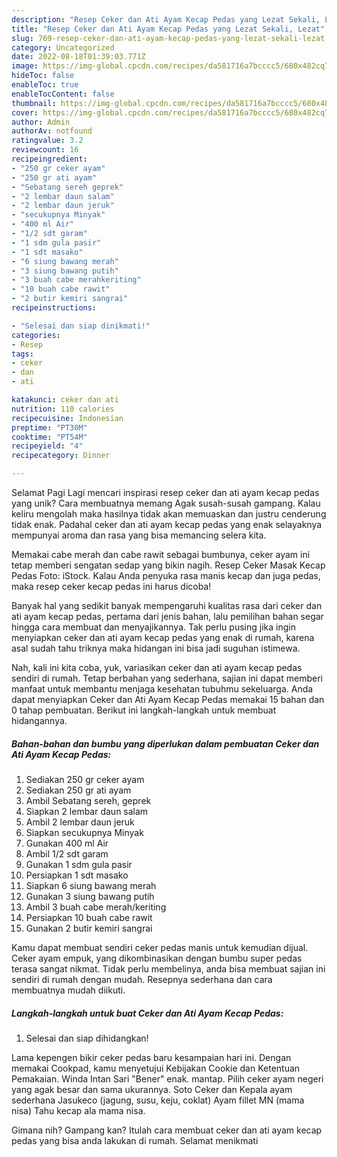 ```yaml
---
description: "Resep Ceker dan Ati Ayam Kecap Pedas yang Lezat Sekali, Lezat"
title: "Resep Ceker dan Ati Ayam Kecap Pedas yang Lezat Sekali, Lezat"
slug: 769-resep-ceker-dan-ati-ayam-kecap-pedas-yang-lezat-sekali-lezat
category: Uncategorized
date: 2022-08-18T01:39:03.771Z
image: https://img-global.cpcdn.com/recipes/da581716a7bcccc5/680x482cq70/ceker-dan-ati-ayam-kecap-pedas-foto-resep-utama.jpg
hideToc: false
enableToc: true
enableTocContent: false
thumbnail: https://img-global.cpcdn.com/recipes/da581716a7bcccc5/680x482cq70/ceker-dan-ati-ayam-kecap-pedas-foto-resep-utama.jpg
cover: https://img-global.cpcdn.com/recipes/da581716a7bcccc5/680x482cq70/ceker-dan-ati-ayam-kecap-pedas-foto-resep-utama.jpg
author: Admin
authorAv: notfound
ratingvalue: 3.2
reviewcount: 16
recipeingredient:
- "250 gr ceker ayam"
- "250 gr ati ayam"
- "Sebatang sereh geprek"
- "2 lembar daun salam"
- "2 lembar daun jeruk"
- "secukupnya Minyak"
- "400 ml Air"
- "1/2 sdt garam"
- "1 sdm gula pasir"
- "1 sdt masako"
- "6 siung bawang merah"
- "3 siung bawang putih"
- "3 buah cabe merahkeriting"
- "10 buah cabe rawit"
- "2 butir kemiri sangrai"
recipeinstructions:

- "Selesai dan siap dinikmati!"
categories:
- Resep
tags:
- ceker
- dan
- ati

katakunci: ceker dan ati 
nutrition: 110 calories
recipecuisine: Indonesian
preptime: "PT30M"
cooktime: "PT54M"
recipeyield: "4"
recipecategory: Dinner

---
```



Selamat Pagi Lagi mencari inspirasi resep ceker dan ati ayam kecap pedas yang unik? Cara membuatnya memang Agak susah-susah gampang. Kalau keliru mengolah maka hasilnya tidak akan memuaskan dan justru cenderung tidak enak. Padahal ceker dan ati ayam kecap pedas yang enak selayaknya mempunyai aroma dan rasa yang bisa memancing selera kita.


Memakai cabe merah dan cabe rawit sebagai bumbunya, ceker ayam ini tetap memberi sengatan sedap yang bikin nagih. Resep Ceker Masak Kecap Pedas Foto: iStock. Kalau Anda penyuka rasa manis kecap dan juga pedas, maka resep ceker kecap pedas ini harus dicoba!

Banyak hal yang sedikit banyak mempengaruhi kualitas rasa dari ceker dan ati ayam kecap pedas, pertama dari jenis bahan, lalu pemilihan bahan segar hingga cara membuat dan menyajikannya. Tak perlu pusing jika ingin menyiapkan ceker dan ati ayam kecap pedas yang enak di rumah, karena asal sudah tahu triknya maka hidangan ini bisa jadi suguhan istimewa.


Nah, kali ini kita coba, yuk, variasikan ceker dan ati ayam kecap pedas sendiri di rumah. Tetap berbahan yang sederhana, sajian ini dapat memberi manfaat untuk membantu menjaga kesehatan tubuhmu sekeluarga. Anda dapat menyiapkan Ceker dan Ati Ayam Kecap Pedas memakai 15 bahan dan 0 tahap pembuatan. Berikut ini langkah-langkah untuk membuat hidangannya.

<!--inarticleads1-->

##### Bahan-bahan dan bumbu yang diperlukan dalam pembuatan Ceker dan Ati Ayam Kecap Pedas:

1. Sediakan 250 gr ceker ayam
1. Sediakan 250 gr ati ayam
1. Ambil Sebatang sereh, geprek
1. Siapkan 2 lembar daun salam
1. Ambil 2 lembar daun jeruk
1. Siapkan secukupnya Minyak
1. Gunakan 400 ml Air
1. Ambil 1/2 sdt garam
1. Gunakan 1 sdm gula pasir
1. Persiapkan 1 sdt masako
1. Siapkan 6 siung bawang merah
1. Gunakan 3 siung bawang putih
1. Ambil 3 buah cabe merah/keriting
1. Persiapkan 10 buah cabe rawit
1. Gunakan 2 butir kemiri sangrai


Kamu dapat membuat sendiri ceker pedas manis untuk kemudian dijual. Ceker ayam empuk, yang dikombinasikan dengan bumbu super pedas terasa sangat nikmat. Tidak perlu membelinya, anda bisa membuat sajian ini sendiri di rumah dengan mudah. Resepnya sederhana dan cara membuatnya mudah diikuti. 

<!--inarticleads2-->

##### Langkah-langkah untuk buat Ceker dan Ati Ayam Kecap Pedas:


1. Selesai dan siap dihidangkan!

Lama kepengen bikir ceker pedas baru kesampaian hari ini. Dengan memakai Cookpad, kamu menyetujui Kebijakan Cookie dan Ketentuan Pemakaian. Winda Intan Sari &#34;Bener&#34; enak. mantap. Pilih ceker ayam negeri yang agak besar dan sama ukurannya. Soto Ceker dan Kepala ayam sederhana Jasukeco (jagung, susu, keju, coklat) Ayam fillet MN (mama nisa) Tahu kecap ala mama nisa. 

Gimana nih? Gampang kan? Itulah cara membuat ceker dan ati ayam kecap pedas yang bisa anda lakukan di rumah. Selamat menikmati

